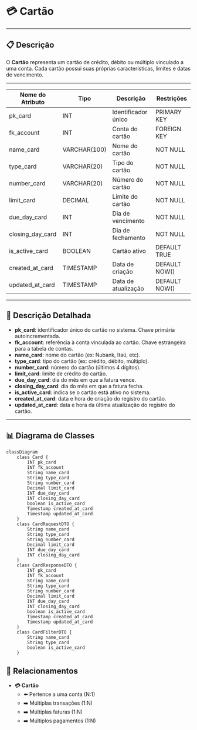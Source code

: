 # 💳 Cartão

---

## 📋 Descrição

O **Cartão** representa um cartão de crédito, débito ou múltiplo vinculado a uma conta. Cada cartão possui suas próprias
características, limites e datas de vencimento.

---

| Nome do Atributo | Tipo         | Descrição           | Restrições    |
|------------------|--------------|---------------------|---------------|
| pk_card          | INT          | Identificador único | PRIMARY KEY   |
| fk_account       | INT          | Conta do cartão     | FOREIGN KEY   |
| name_card        | VARCHAR(100) | Nome do cartão      | NOT NULL      |
| type_card        | VARCHAR(20)  | Tipo do cartão      | NOT NULL      |
| number_card      | VARCHAR(20)  | Número do cartão    | NOT NULL      |
| limit_card       | DECIMAL      | Limite do cartão    | NOT NULL      |
| due_day_card     | INT          | Dia de vencimento   | NOT NULL      |
| closing_day_card | INT          | Dia de fechamento   | NOT NULL      |
| is_active_card   | BOOLEAN      | Cartão ativo        | DEFAULT TRUE  |
| created_at_card  | TIMESTAMP    | Data de criação     | DEFAULT NOW() |
| updated_at_card  | TIMESTAMP    | Data de atualização | DEFAULT NOW() |

---

## 📝 Descrição Detalhada

- **pk_card**: identificador único do cartão no sistema. Chave primária autoincrementada.
- **fk_account**: referência à conta vinculada ao cartão. Chave estrangeira para a tabela de contas.
- **name_card**: nome do cartão (ex: Nubank, Itaú, etc).
- **type_card**: tipo do cartão (ex: crédito, débito, múltiplo).
- **number_card**: número do cartão (últimos 4 dígitos).
- **limit_card**: limite de crédito do cartão.
- **due_day_card**: dia do mês em que a fatura vence.
- **closing_day_card**: dia do mês em que a fatura fecha.
- **is_active_card**: indica se o cartão está ativo no sistema.
- **created_at_card**: data e hora de criação do registro do cartão.
- **updated_at_card**: data e hora da última atualização do registro do cartão.

---

## 📊 Diagrama de Classes

```mermaid
classDiagram
    class Card {
        INT pk_card
        INT fk_account
        String name_card
        String type_card
        String number_card
        Decimal limit_card
        INT due_day_card
        INT closing_day_card
        boolean is_active_card
        Timestamp created_at_card
        Timestamp updated_at_card
    }
    class CardRequestDTO {
        String name_card
        String type_card
        String number_card
        Decimal limit_card
        INT due_day_card
        INT closing_day_card
    }
    class CardResponseDTO {
        INT pk_card
        INT fk_account
        String name_card
        String type_card
        String number_card
        Decimal limit_card
        INT due_day_card
        INT closing_day_card
        boolean is_active_card
        Timestamp created_at_card
        Timestamp updated_at_card
    }
    class CardFilterDTO {
        String name_card
        String type_card
        boolean is_active_card
    }
```

## 🔄 Relacionamentos

* **💳 Cartão**
    * ⬅️ Pertence a uma conta (N:1)
    * ➡️ Múltiplas transações (1:N)
    * ➡️ Múltiplas faturas (1:N)
    * ➡️ Múltiplos pagamentos (1:N)